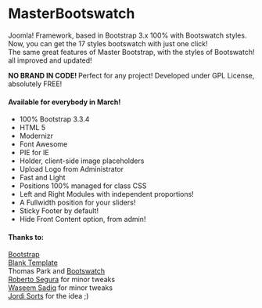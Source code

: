 # MasterBootswatch
<p>Joomla! Framework, based in Bootstrap 3.x 100% with Bootswatch styles.<br>
  Now, you can get the 17 styles bootswatch with just one click!<br>
The same great features of Master Bootstrap, with the styles of Bootswatch! all improved and updated!</p>
<p><strong>NO BRAND IN CODE! </strong>Perfect for any project! Developed under GPL License, absolutely FREE!</p>
<h4>Available for everybody in March!</h4>
<ul>
  <li>100% Bootstrap 3.3.4</li>
  <li>HTML 5</li>
  <li>Modernizr</li>
  <li>Font Awesome</li>
  <li>PIE for IE</li>
  <li>Holder, client-side image placeholders</li>
  <li>Upload Logo from Administrator</li>
  <li>Fast and Light</li>
  <li>Positions 100% managed for class CSS</li>
  <li>Left and Right Modules with independent proportions!</li>
  <li>A Fullwidth position for your sliders!</li>
  <li>Sticky Footer by default!</li>
  <li>Hide Front Content option, from admin!</li>
</ul>
<h4>Thanks to:</h4>
<a href="http://getbootstrap.com/" target="_blank">Bootstrap</a><br>
<a href="http://blank.vc/" target="_blank">Blank Template</a><br>
Thomas Park and <a href="https://bootswatch.com/" target="_blank">Bootswatch</a><br>
<a href="http://phproberto.com" target="_blank">Roberto Segura</a> for minor tweaks<br>
<a href="http://bulletprooftemplates.com/" target="_blank">Waseem Sadiq</a> for minor tweaks<br>
<a href="http://www.websdefutbol.com/" target="_blank">Jordi Sorts</a> for the idea ;)
